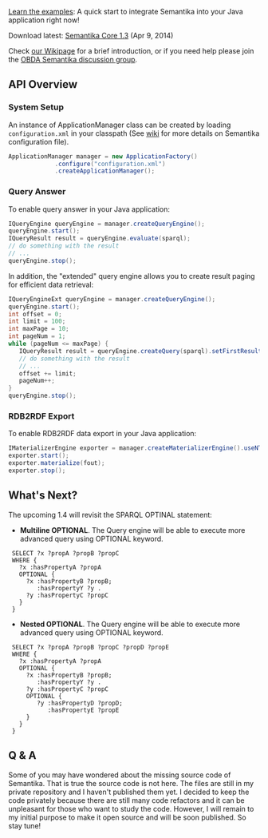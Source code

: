 [Learn the examples](https://github.com/obidea/semantika-api/tree/master/example): A quick start to integrate Semantika into your Java application right now!

Download latest: [Semantika Core 1.3](https://github.com/obidea/semantika-api/releases) (Apr 9, 2014)

Check [our Wikipage](https://github.com/obidea/semantika-api/wiki) for a brief introduction, or if you need help please join the [OBDA Semantika discussion group](https://groups.google.com/forum/#!forum/obda-semantika).

API Overview
------------

### System Setup

An instance of ApplicationManager class can be created by loading `configuration.xml` in your classpath
(See [wiki](https://github.com/obidea/semantika-api/wiki/1.-XML-Configuration-File) for more details on
Semantika configuration file).
```java
ApplicationManager manager = new ApplicationFactory()
             .configure("configuration.xml")
             .createApplicationManager();
```

### Query Answer

To enable query answer in your Java application:
```java
IQueryEngine queryEngine = manager.createQueryEngine(); 
queryEngine.start();
IQueryResult result = queryEngine.evaluate(sparql);
// do something with the result
// ...
queryEngine.stop();
```

In addition, the "extended" query engine allows you to create result paging for efficient data retrieval:

```java
IQueryEngineExt queryEngine = manager.createQueryEngine();
queryEngine.start();
int offset = 0;
int limit = 100;
int maxPage = 10;
int pageNum = 1;
while (pageNum <= maxPage) {
   IQueryResult result = queryEngine.createQuery(sparql).setFirstResult(offset).setMaxResults(limit).evaluate();
   // do something with the result
   // ...
   offset += limit;
   pageNum++;
}
queryEngine.stop();
```

### RDB2RDF Export

To enable RDB2RDF data export in your Java application:

```java
IMaterializerEngine exporter = manager.createMaterializerEngine().useNTriples();
exporter.start();
exporter.materialize(fout);
exporter.stop();
```

What's Next?
------------

The upcoming 1.4 will revisit the SPARQL OPTINAL statement:

* **Multiline OPTIONAL**. The Query engine will be able to execute more advanced query using OPTIONAL keyword.
```
 SELECT ?x ?propA ?propB ?propC
 WHERE {
   ?x :hasPropertyA ?propA
   OPTIONAL {
     ?x :hasPropertyB ?propB;
        :hasPropertyY ?y .  
     ?y :hasPropertyC ?propC    
   }
 }
```

* **Nested OPTIONAL**. The Query engine will be able to execute more advanced query using OPTIONAL keyword.
```
 SELECT ?x ?propA ?propB ?propC ?propD ?propE
 WHERE {
   ?x :hasPropertyA ?propA
   OPTIONAL {
     ?x :hasPropertyB ?propB;
        :hasPropertyY ?y .  
     ?y :hasPropertyC ?propC
     OPTIONAL {
        ?y :hasPropertyD ?propD;
           :hasPropertyE ?propE
     }    
   }
 }
```

Q & A
-----

Some of you may have wondered about the missing source code of Semantika. That is true
the source code is not here. The files are still in my private repository and I haven't
published them yet. I decided to keep the code privately because there are still many
code refactors and it can be unpleasant for those who want to study the code. However,
I will remain to my initial purpose to make it open source and will be soon published.
So stay tune!

